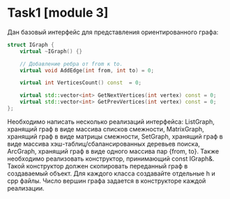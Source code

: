 # Task1 [module 3]
Дан базовый интерфейс для представления ориентированного графа:
```c++
struct IGraph {
    virtual ~IGraph() {}

    // Добавление ребра от from к to.
    virtual void AddEdge(int from, int to) = 0;

    virtual int VerticesCount() const  = 0;

    virtual std::vector<int> GetNextVertices(int vertex) const = 0;
    virtual std::vector<int> GetPrevVertices(int vertex) const = 0;
};
```
Необходимо написать несколько реализаций интерфейса:
ListGraph, хранящий граф в виде массива списков смежности,
MatrixGraph, хранящий граф в виде матрицы смежности,
SetGraph, хранящий граф в виде массива хэш-таблиц/сбалансированных деревьев поиска,
ArcGraph, хранящий граф в виде одного массива пар {from, to}.
Также необходимо реализовать конструктор, принимающий const IGraph&. Такой конструктор должен скопировать переданный граф в создаваемый объект.
Для каждого класса создавайте отдельные h и cpp файлы.
Число вершин графа задается в конструкторе каждой реализации.
